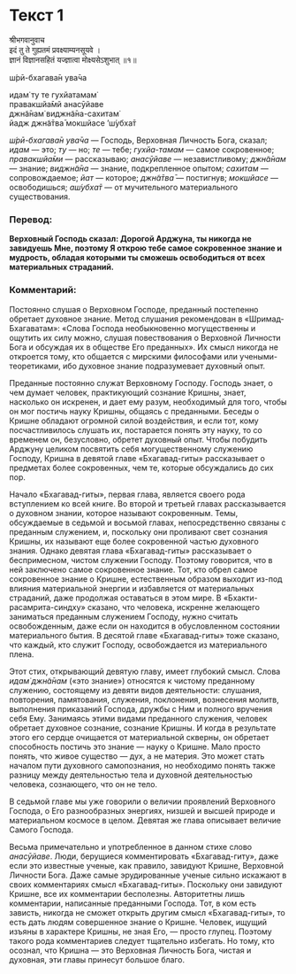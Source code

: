 # Текст 1

श्रीभगवानुवाच  
इदं तु ते गुह्यतमं प्रवक्ष्याम्यनसूयवे ।  
ज्ञानं विज्ञानसहितं यज्ज्ञात्वा मोक्ष्यसेऽशुभात् ॥१॥

ш́рӣ-бхагава̄н ува̄ча  

идам̇ ту те гухйатамам̇  
правакшйа̄мй анасӯйаве  
джн̃а̄нам̇ виджн̃а̄на-сахитам̇  
йадж джн̃а̄тва̄ мокшйасе ’ш́убха̄т

_ш́рӣ-бхагава̄н ува̄ча_ — Господь, Верховная Личность Бога, сказал; _идам_ — это; _ту_ — но; _те_ — тебе; _гухйа-тамам_ — самое сокровенное; _правакшйа̄ми_ — рассказываю; _анасӯйаве_ — независтливому; _джн̃а̄нам_ — знание; _виджн̃а̄на_ — знание, подкрепленное опытом; _сахитам_ — сопровождаемое; _йат_ — которое; _джн̃а̄тва̄_ — постигнув; _мокшйасе_ — освободишься; _аш́убха̄т_ — от мучительного материального существования.

### Перевод:

**Верховный Господь сказал: Дорогой Арджуна, ты никогда не завидуешь Мне, поэтому Я открою тебе самое сокровенное знание и мудрость, обладая которыми ты сможешь освободиться от всех материальных страданий.**

### Комментарий:

Постоянно слушая о Верховном Господе, преданный постепенно обретает духовное знание. Метод слушания рекомендован в «Шримад-Бхагаватам»: «Слова Господа необыкновенно могущественны и ощутить их силу можно, слушая повествования о Верховной Личности Бога и обсуждая их в обществе Его преданных». Их смысл никогда не откроется тому, кто общается с мирскими философами или учеными-теоретиками, ибо духовное знание подразумевает духовный опыт.

Преданные постоянно служат Верховному Господу. Господь знает, о чем думает человек, практикующий сознание Кришны, знает, насколько он искренен, и дает ему разум, необходимый для того, чтобы он мог постичь науку Кришны, общаясь с преданными. Беседы о Кришне обладают огромной силой воздействия, и если тот, кому посчастливилось слушать их, постарается понять эту науку, то со временем он, безусловно, обретет духовный опыт. Чтобы побудить Арджуну целиком посвятить себя могущественному служению Господу, Кришна в девятой главе «Бхагавад-гиты» рассказывает о предметах более сокровенных, чем те, которые обсуждались до сих пор.

Начало «Бхагавад-гиты», первая глава, является своего рода вступлением ко всей книге. Во второй и третьей главах рассказывается о духовном знании, которое называют сокровенным. Темы, обсуждаемые в седьмой и восьмой главах, непосредственно связаны с преданным служением, и, поскольку они проливают свет сознания Кришны, их называют еще более сокровенной частью духовного знания. Однако девятая глава «Бхагавад-гиты» рассказывает о беспримесном, чистом служении Господу. Поэтому говорится, что в ней заключено самое сокровенное знание. Тот, кто обрел самое сокровенное знание о Кришне, естественным образом выходит из-под влияния материальной энергии и избавляется от материальных страданий, даже продолжая оставаться в этом мире. В «Бхакти-расамрита-синдху» сказано, что человека, искренне желающего заниматься преданным служением Господу, нужно считать освобожденным, даже если он находится в обусловленном состоянии материального бытия. В десятой главе «Бхагавад-гиты» тоже сказано, что каждый, кто служит Господу, освобождается из материального плена.

Этот стих, открывающий девятую главу, имеет глубокий смысл. Слова _идам̇ джн̃а̄нам_ («это знание») относятся к чистому преданному служению, состоящему из девяти видов деятельности: слушания, повторения, памятования, служения, поклонения, вознесения молитв, выполнения приказаний Господа, дружбы с Ним и полного вручения себя Ему. Занимаясь этими видами преданного служения, человек обретает духовное сознание, сознание Кришны. И когда в результате этого его сердце очищается от материальной скверны, он обретает способность постичь это знание — науку о Кришне. Мало просто понять, что живое существо — дух, а не материя. Это может стать началом пути духовного самопознания, но необходимо понять также разницу между деятельностью тела и духовной деятельностью человека, сознающего, что он не тело.

В седьмой главе мы уже говорили о величии проявлений Верховного Господа, о Его разнообразных энергиях, низшей и высшей природе и материальном космосе в целом. Девятая же глава описывает величие Самого Господа.

Весьма примечательно и употребленное в данном стихе слово _анасӯйаве_. Люди, берущиеся комментировать «Бхагавад-гиту», даже если это известные ученые, как правило, завидуют Кришне, Верховной Личности Бога. Даже самые эрудированные ученые сильно искажают в своих комментариях смысл «Бхагавад-гиты». Поскольку они завидуют Кришне, все их комментарии бесполезны. Авторитетны лишь комментарии, написанные преданными Господа. Тот, в ком есть зависть, никогда не сможет открыть другим смысл «Бхагавад-гиты», то есть дать людям совершенное знание о Кришне. Человек, ищущий изъяны в характере Кришны, не зная Его, — просто глупец. Поэтому такого рода комментариев следует тщательно избегать. Но тому, кто осознал, что Кришна — это Верховная Личность Бога, чистая и духовная, эти главы принесут большое благо.